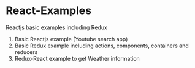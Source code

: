 # React-Examples
Reactjs basic examples including Redux

1. Basic Reactjs example (Youtube search app)
2. Basic Redux example including actions, components, containers and reducers
3. Redux-React example to get Weather information

